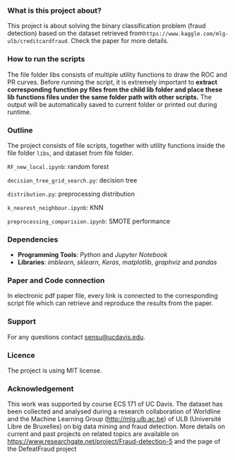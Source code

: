### What is this project about?
This project is about solving the binary classification problem (fraud detection) based on the dataset retrieved from```https://www.kaggle.com/mlg-ulb/creditcardfraud```. Check the paper for more details.

### How to run the scripts
The file folder libs consists of multiple utility functions to draw the ROC and PR curves.
Before running the script, it is extremely important to **extract corresponding function py files from the child lib folder and place these lib functions files 
under the same folder path with other scripts.**
The output will be automatically saved to current folder or printed out during runtime.

### Outline
The project consists of file scripts, together with utility functions inside the file folder ```libs```, and dataset from file folder.

```RF_new_local.ipynb```: random forest

```decision_tree_grid_search.py```: decision tree

```distribution.py```: preprocessing distribution

```k_nearest_neighbour.ipynb```: KNN

```preprocessing_comparision.ipynb```: SMOTE performance

### Dependencies
+ **Programming Tools**: *Python* and *Jupyter Notebook*
+ **Libraries**: *imblearn*, *sklearn*, *Keras*, *matplotlib*, *graphviz* and *pandas*

### Paper and Code connection
In electronic pdf paper file, every link is connected to the corresponding script file which can retrieve and reproduce the results from the paper.

### Support
For any questions contact sensu@ucdavis.edu.

### Licence
The project is using MIT license.

### Acknowledgement
This work was supported by course ECS 171 of UC Davis.
The dataset has been collected and analysed during a research collaboration of Worldline and the Machine Learning Group (http://mlg.ulb.ac.be) of ULB (Université Libre de Bruxelles) on big data mining and fraud detection. More details on current and past projects on related topics are available on https://www.researchgate.net/project/Fraud-detection-5 and the page of the DefeatFraud project






